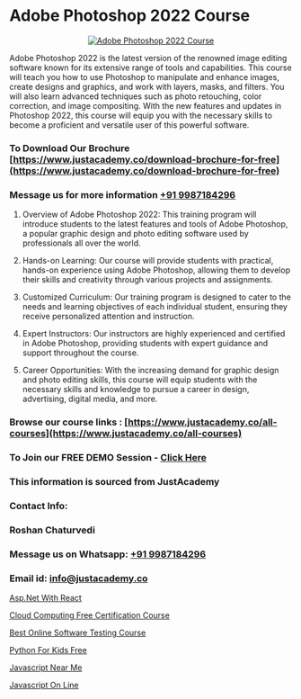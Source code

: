 # Adobe Photoshop 2022 Course

<p align="center">
  <a href="https://justacademy.co/course-detail/photoshop-training">
    <img src="https://justacademy.co/storage2/course_image/1676637576_course_image.webp" alt="Adobe Photoshop 2022 Course">
  </a>
</p>


Adobe Photoshop 2022 is the latest version of the renowned image editing software known for its extensive range of tools and capabilities. This course will teach you how to use Photoshop to manipulate and enhance images, create designs and graphics, and work with layers, masks, and filters. You will also learn advanced techniques such as photo retouching, color correction, and image compositing. With the new features and updates in Photoshop 2022, this course will equip you with the necessary skills to become a proficient and versatile user of this powerful software.
### To Download Our Brochure [https://www.justacademy.co/download-brochure-for-free](https://www.justacademy.co/download-brochure-for-free)
### Message us for more information [+91 9987184296](https://api.whatsapp.com/send?phone=919987184296)
1) Overview of Adobe Photoshop 2022: This training program will introduce students to the latest features and tools of Adobe Photoshop, a popular graphic design and photo editing software used by professionals all over the world.

2) Hands-on Learning: Our course will provide students with practical, hands-on experience using Adobe Photoshop, allowing them to develop their skills and creativity through various projects and assignments.

3) Customized Curriculum: Our training program is designed to cater to the needs and learning objectives of each individual student, ensuring they receive personalized attention and instruction.

4) Expert Instructors: Our instructors are highly experienced and certified in Adobe Photoshop, providing students with expert guidance and support throughout the course.

5) Career Opportunities: With the increasing demand for graphic design and photo editing skills, this course will equip students with the necessary skills and knowledge to pursue a career in design, advertising, digital media, and more.

### Browse our course links : [https://www.justacademy.co/all-courses](https://www.justacademy.co/all-courses) 
### To Join our FREE DEMO Session - [Click Here](https://www.justacademy.co/register-for-course-demo)


### This information is sourced from JustAcademy
### Contact Info:
### Roshan Chaturvedi
### Message us on Whatsapp: [+91 9987184296](https://api.whatsapp.com/send?phone=919987184296)
### Email id: [info@justacademy.co](mailto:info@justacademy.co)
                
[Asp.Net With React](https://www.linkedin.com/pulse/aspnet-react-justacademy-portland-uyfwf?trackingId=fUUiC1pRIx3dJXKQS%2F2p4A%3D%3D&lipi=urn%3Ali%3Apage%3Ad_flagship3_company_admin%3B4wvQoxRzQS6F4YizGcy96A%3D%3D)

[Cloud Computing Free Certification Course](https://www.linkedin.com/pulse/cloud-computing-free-certification-course-justacademy-berlin-qlqbc?trackingId=k6VW8ZLsWSD67A3faysriw%3D%3D&lipi=urn%3Ali%3Apage%3Ad_flagship3_company_admin%3Bv3waDY%2FCQ%2FumkrzSJz7bNQ%3D%3D)

[Best Online Software Testing Course](https://medium.com/@sagarawat89/best-online-software-testing-course-df475adecf37)

[Python For Kids Free](https://medium.com/@justacademytraining/python-for-kids-free-74326be129fe)

[Javascript Near Me](https://justacademyin.github.io/justacademy/javascript-near-me)

[Javascript On Line](https://justacademyin.github.io/justacademy/javascript-on-line)


